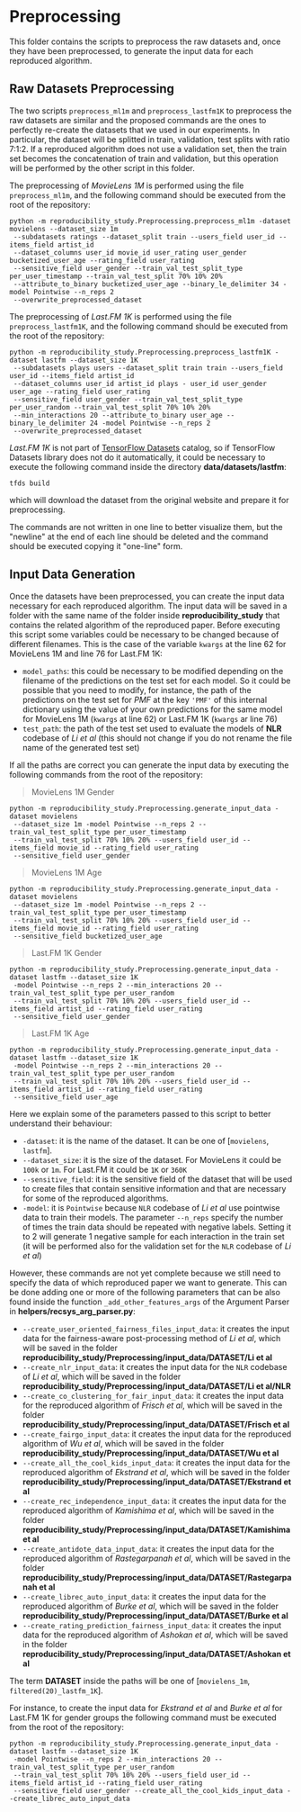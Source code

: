 # Preprocessing

This folder contains the scripts to preprocess the raw datasets and, once they have been preprocessed, to generate the
input data for each reproduced algorithm.

## Raw Datasets Preprocessing

The two scripts `preprocess_ml1m` and `preprocess_lastfm1K` to preprocess the raw datasets are similar and the proposed
commands are the ones to perfectly re-create the datasets that we used in our experiments. In particular, the dataset
will be splitted in train, validation, test splits with ratio 7:1:2. If a reproduced algorithm does not use a validation
set, then the train set becomes the concatenation of train and validation, but this operation will be performed by the
other script in this folder.

The preprocessing of *MovieLens 1M* is performed using the file `preprocess_ml1m`, and the following command should be executed
from the root of the repository:
```shell script
python -m reproducibility_study.Preprocessing.preprocess_ml1m -dataset movielens --dataset_size 1m 
 --subdatasets ratings --dataset_split train --users_field user_id --items_field artist_id 
 --dataset_columns user_id movie_id user_rating user_gender bucketized_user_age --rating_field user_rating 
 --sensitive_field user_gender --train_val_test_split_type per_user_timestamp --train_val_test_split 70% 10% 20%
 --attribute_to_binary bucketized_user_age --binary_le_delimiter 34 -model Pointwise --n_reps 2
 --overwrite_preprocessed_dataset
```

The preprocessing of *Last.FM 1K* is performed using the file `preprocess_lastfm1K`, and the following command should be
executed from the root of the repository:
```shell script
python -m reproducibility_study.Preprocessing.preprocess_lastfm1K -dataset lastfm --dataset_size 1K 
 --subdatasets plays users --dataset_split train train --users_field user_id --items_field artist_id 
 --dataset_columns user_id artist_id plays - user_id user_gender user_age --rating_field user_rating 
 --sensitive_field user_gender --train_val_test_split_type per_user_random --train_val_test_split 70% 10% 20%
 --min_interactions 20 --attribute_to_binary user_age --binary_le_delimiter 24 -model Pointwise --n_reps 2
 --overwrite_preprocessed_dataset
```

*Last.FM 1K* is not part of [TensorFlow Datasets](https://www.tensorflow.org/datasets) catalog, so if TensorFlow Datasets
library does not do it automatically, it could be necessary to execute the following command inside the directory
**data/datasets/lastfm**:
```shell script
tfds build
```
which will download the dataset from the original website and prepare it for preprocessing.

The commands are not written in one line to better visualize them, but the "newline" at the end of each line should be
deleted and the command should be executed copying it "one-line" form.

## Input Data Generation

Once the datasets have been preprocessed, you can create the input data necessary for each reproduced algorithm. The input
data will be saved in a folder with the same name of the folder inside **reproducibility\_study** that contains the related
algorithm of the reproduced paper. Before executing this script some variables could be necessary to be changed because
of different filenames. This is the case of the variable `kwargs` at the line 62 for MovieLens 1M and line 76 for Last.FM 1K:
- `model_paths`: this could be necessary to be modified depending on the filename of the predictions on the test set for
                 each model. So it could be possible that you need to modify, for instance, the path of the predictions
                 on the test set for *PMF* at the key `'PMF'` of this internal dictionary using the value of your own
                 predictions for the same model for MovieLens 1M (`kwargs` at line 62) or Last.FM 1K (`kwargs` ar line 76)
- `test_path`: the path of the test set used to evaluate the models of **NLR** codebase of *Li et al* (this should not
               change if you do not rename the file name of the generated test set)
               
If all the paths are correct you can generate the input data by executing the following commands from the root of the
repository:

> MovieLens 1M Gender
```shell script
python -m reproducibility_study.Preprocessing.generate_input_data -dataset movielens 
 --dataset_size 1m -model Pointwise --n_reps 2 --train_val_test_split_type per_user_timestamp
 --train_val_test_split 70% 10% 20% --users_field user_id --items_field movie_id --rating_field user_rating
 --sensitive_field user_gender
```

> MovieLens 1M Age
```shell script
python -m reproducibility_study.Preprocessing.generate_input_data -dataset movielens 
 --dataset_size 1m -model Pointwise --n_reps 2 --train_val_test_split_type per_user_timestamp
 --train_val_test_split 70% 10% 20% --users_field user_id --items_field movie_id --rating_field user_rating
 --sensitive_field bucketized_user_age
```

> Last.FM 1K Gender
```shell script
python -m reproducibility_study.Preprocessing.generate_input_data -dataset lastfm --dataset_size 1K
 -model Pointwise --n_reps 2 --min_interactions 20 --train_val_test_split_type per_user_random 
 --train_val_test_split 70% 10% 20% --users_field user_id --items_field artist_id --rating_field user_rating
 --sensitive_field user_gender
```

> Last.FM 1K Age
```shell script
python -m reproducibility_study.Preprocessing.generate_input_data -dataset lastfm --dataset_size 1K
 -model Pointwise --n_reps 2 --min_interactions 20 --train_val_test_split_type per_user_random 
 --train_val_test_split 70% 10% 20% --users_field user_id --items_field artist_id --rating_field user_rating
 --sensitive_field user_age
```

Here we explain some of the parameters passed to this script to better understand their behaviour:
- `-dataset`: it is the name of the dataset. It can be one of [`movielens`, `lastfm`].
- `--dataset_size`: it is the size of the dataset. For MovieLens it could be `100k` or `1m`. For Last.FM it could be
                    `1K` or `360K`
- `--sensitive_field`: it is the sensitive field of the dataset that will be used to create files that contain sensitive
                       information and that are necessary for some of the reproduced algorithms.
- `-model`: it is `Pointwise` because `NLR` codebase of *Li et al* use pointwise data to train their models. The parameter
            `--n_reps` specify the number of times the train data should be repeated with negative labels. Setting it to
            2 will generate 1 negative sample for each interaction in the train set (it will be performed also for
            the validation set for the `NLR` codebase of *Li et al*)

However, these commands are not yet complete because we still need to specify the data of which reproduced paper we want
to generate. This can be done adding one or more of the following parameters that can be also found inside the function
`_add_other_features_args` of the Argument Parser in **helpers/recsys_arg_parser.py**:
- `--create_user_oriented_fairness_files_input_data`: it creates the input data for the fairness-aware post-processing
  method of *Li et al*, which will be saved in the folder **reproducibility_study/Preprocessing/input_data/DATASET/Li et al**
- `--create_nlr_input_data`: it creates the input data for the `NLR` codebase of *Li et al*, which will be saved in
  the folder **reproducibility_study/Preprocessing/input_data/DATASET/Li et al/NLR**
- `--create_co_clustering_for_fair_input_data`: it creates the input data for the reproduced algorithm of *Frisch et al*,
  which will be saved in the folder **reproducibility_study/Preprocessing/input_data/DATASET/Frisch et al**
- `--create_fairgo_input_data`: it creates the input data for the reproduced algorithm of *Wu et al*,
  which will be saved in the folder **reproducibility_study/Preprocessing/input_data/DATASET/Wu et al**
- `--create_all_the_cool_kids_input_data`: it creates the input data for the reproduced algorithm of *Ekstrand et al*,
  which will be saved in the folder **reproducibility_study/Preprocessing/input_data/DATASET/Ekstrand et al**
- `--create_rec_independence_input_data`: it creates the input data for the reproduced algorithm of *Kamishima et al*,
  which will be saved in the folder **reproducibility_study/Preprocessing/input_data/DATASET/Kamishima et al**
- `--create_antidote_data_input_data`: it creates the input data for the reproduced algorithm of *Rastegarpanah et al*,
  which will be saved in the folder **reproducibility_study/Preprocessing/input_data/DATASET/Rastegarpanah et al**
- `--create_librec_auto_input_data`: it creates the input data for the reproduced algorithm of *Burke et al*,
  which will be saved in the folder **reproducibility_study/Preprocessing/input_data/DATASET/Burke et al**
- `--create_rating_prediction_fairness_input_data`: it creates the input data for the reproduced algorithm of *Ashokan et al*,
  which will be saved in the folder **reproducibility_study/Preprocessing/input_data/DATASET/Ashokan et al**
  
The term **DATASET** inside the paths will be one of [`movielens_1m`, `filtered(20)_lastfm_1K`].

For instance, to create the input data for *Ekstrand et al* and *Burke et al* for Last.FM 1K for gender groups the
following command must be executed from the root of the repository:
```shell script
python -m reproducibility_study.Preprocessing.generate_input_data -dataset lastfm --dataset_size 1K
 -model Pointwise --n_reps 2 --min_interactions 20 --train_val_test_split_type per_user_random 
 --train_val_test_split 70% 10% 20% --users_field user_id --items_field artist_id --rating_field user_rating
 --sensitive_field user_gender --create_all_the_cool_kids_input_data --create_librec_auto_input_data
```
